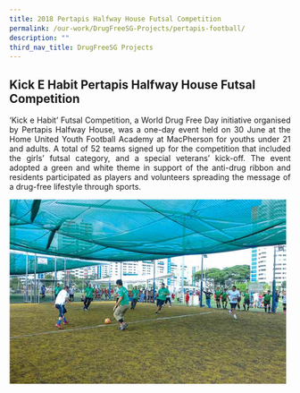 ```yaml
---
title: 2018 Pertapis Halfway House Futsal Competition
permalink: /our-work/DrugFreeSG-Projects/pertapis-football/
description: ""
third_nav_title: DrugFreeSG Projects
---
```

## Kick E Habit Pertapis Halfway House Futsal Competition

<p align="justify"> ‘Kick e Habit’ Futsal Competition, a World
Drug Free Day initiative organised by Pertapis
Halfway House, was a one-day event held on
30 June at the Home United Youth Football
Academy at MacPherson for youths under 21
and adults. A total of 52 teams signed up for
the competition that included the girls’ futsal
category, and a special veterans’ kick-off. The
event adopted a green and white theme in
support of the anti-drug ribbon and residents
participated as players and volunteers
spreading the message of a drug-free lifestyle
through sports.

![](/images/DFSG%20Projects/pertapis%20football.png)